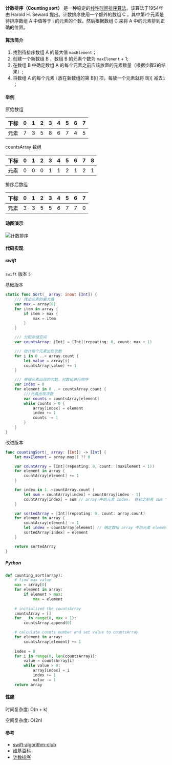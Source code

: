 **计数排序（Counting sort）** 是一种稳定的[线性时间](https://zh.wikipedia.org/wiki/線性時間)[排序算法](https://zh.wikipedia.org/wiki/排序算法)。该算法于1954年由 Harold H. Seward 提出。计数排序使用一个额外的数组 C ，其中第i个元素是待排序数组 A 中值等于 i 的元素的个数。然后根据数组 C 来将 A 中的元素排到正确的位置。



#### 算法简介

1. 找到待排序数组 A 的最大值 `maxElement`；
2. 创建一个新数组 B ，数组 B 的元素个数为 `maxElement` + 1;
3. 在数组 B 中确定数组 A 的每个元素之前应该放置的元素数量（根据步骤2的结果）;
4. 将数组 A 的每个元素 i 放在新数组的第 B[i] 项，每放一个元素就将 B[i] 减去`1` ；



#### 举例

原始数组

| 下标 | 0    | 1    | 2    | 3    | 4    | 5    | 6    | 7    |
| :--- | :--- | ---- | ---- | ---- | ---- | ---- | ---- | ---- |
| 元素 | 7    | 3    | 5    | 8    | 6    | 7    | 4    | 5    |

countsArray 数组

| 下标 | 0    | 1    | 2    | 3    | 4    | 5    | 6    | 7    | 8    |
| ---- | ---- | ---- | ---- | ---- | ---- | ---- | ---- | ---- | ---- |
| 元素 | 0    | 0    | 0    | 1    | 1    | 2    | 1    | 2    | 1    |

排序后数组

| 下标 | 0    | 1    | 2    | 3    | 4    | 5    | 6    | 7    |
| :--- | :--- | ---- | ---- | ---- | ---- | ---- | ---- | ---- |
| 元素 | 3    | 3    | 5    | 5    | 6    | 7    | 7    | 0    |



#### 动图演示

![计数排序](./images/countingSort.gif)

#### 代码实现

##### swift

`swift` 版本 `5`

基础版本

```swift
static func Sort(_ array: inout [Int]) {
    /// 找出元素的最大值
    var max = array[0]
    for item in array {
        if item > max {
            max = item
        }
    }

    /// 分配存储空间
    var countsArray: [Int] = [Int](repeating: 0, count: max + 1)

    /// 统计每个元素出现次数
    for i in 0 ..< array.count {
        let value = array[i]
        countsArray[value] += 1
    }

    /// 根据元素出现的次数，对数组进行排序
    var index = 0
    for element in 0 ..< countsArray.count {
        ///元素出现次数
        var counts = countsArray[element]
        while counts > 0 {
            array[index] = element
            index += 1
            counts -= 1
        }
    }
}
```



改进版本

```swift
func countingSort(_ array: [Int]) -> [Int] {
    let maxElement = array.max() ?? 0

    var countArray = [Int](repeating: 0, count: (maxElement + 1))
    for element in array {
        countArray[element] += 1
    }

    for index in 1..<countArray.count {
        let sum = countArray[index] + countArray[index - 1]
        countArray[index] = sum // array 中的元素 index， 在它之前有 sum 个元素
    }

    var sortedArray = [Int](repeating: 0, count: array.count)
    for element in array {
        countArray[element] -= 1
        let index = countArray[element] // 确定数组 array 中的元素 element， 应该放置的位置 
        sortedArray[index] = element
    }

    return sortedArray
}
```



##### Python

```python
def counting_sort(array):
    # find max value
    max = array[0]
    for element in array:
        if element > max:
            max = element
    
    # initialized the countsArray
    countsArray = []
    for _ in range(0, max + 1):
        countsArray.append(0)

    # calculate counts number and set value to countsArray
    for element in array:
        countsArray[element] += 1
    
    index = 0
    for i in range(0, len(countsArray)):
        value = countsArray[i]
        while value > 0:
            array[index] = i
            index += 1
            value -= 1
    return array
```



#### 性能

时间复杂度: O(n + k)

空间复杂度: O(2n)


#### 参考

- [swift-algorithm-club](https://github.com/raywenderlich/swift-algorithm-club/tree/master/Counting%20Sort)
- [维基百科](https://zh.wikipedia.org/wiki/计数排序)
- [计数排序](https://github.com/hustcc/JS-Sorting-Algorithm/blob/master/8.countingSort.md)
